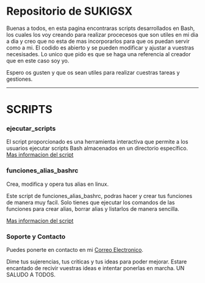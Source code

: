 # Repositorio de SUKIGSX
Buenas a todos, en esta pagina encontraras scripts desarrollados en Bash, los cuales los voy creando para realizar procecesos que son utiles en mi dia a dia y creo que no esta de mas incorporarlos para que os puedan servir como a mi. El codido es abierto y se pueden modificar y ajustar a vuestras necesisades. Lo unico que pido es que se haga una referencia al creador que en este caso soy yo.

Espero os gusten y que os sean utiles para realizar cuestras tareas y gestiones.

-----------------------

# SCRIPTS

### ejecutar_scripts

El script proporcionado es una herramienta interactiva que permite a los usuarios ejecutar scripts Bash almacenados en un directorio específico.
[Mas informacion del script](https://github.com/sukigsx/ejecutar_scripts/blob/main/README.md)



### funciones_alias_bashrc

Crea, modifica y opera tus alias en linux.

Este script de funciones_alias_bashrc, podras hacer y crear tus funciones de manera muy facil. Solo tienes que ejecutar los comandos de las funciones para crear alias, borrar alias y listarlos de manera sencilla.


[Mas informacion del script](https://github.com/sukigsx/funciones_alias_bashrc#readme)



### Soporte y Contacto

Puedes ponerte en contacto en mi [Correo Electronico](mailto:scripts@mbbsistemas.es).

Dime tus sujerencias, tus criticas y tus ideas para poder mejorar.
Estare encantado de recivir vuestras ideas e intentar ponerlas en marcha.
UN SALUDO A TODOS.
